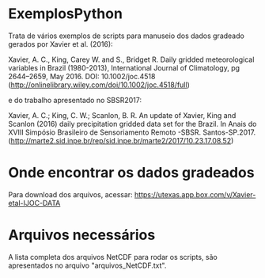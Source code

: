 # ExemplosPython
Trata de vários exemplos de scripts para manuseio dos dados gradeado gerados por Xavier et al. (2016):

Xavier, A. C., King, Carey W. and S., Bridget R. Daily gridded meteorological variables in Brazil (1980-2013), International Journal of Climatology, pg 2644–2659, May 2016. DOI: 10.1002/joc.4518 (http://onlinelibrary.wiley.com/doi/10.1002/joc.4518/full)

e do trabalho apresentado no SBSR2017:

Xavier, A. C.; King, C. W.; Scanlon, B. R. An update of Xavier, King and Scanlon (2016) daily precipitation gridded data set for the Brazil. In Anais do XVIII Simpósio Brasileiro de Sensoriamento Remoto -SBSR. Santos-SP.2017. (http://marte2.sid.inpe.br/rep/sid.inpe.br/marte2/2017/10.23.17.08.52)

# Onde encontrar os dados gradeados

Para download dos arquivos, acessar: https://utexas.app.box.com/v/Xavier-etal-IJOC-DATA

# Arquivos necessários
A lista completa dos arquivos NetCDF para rodar os scripts, são apresentados no arquivo "arquivos_NetCDF.txt".


